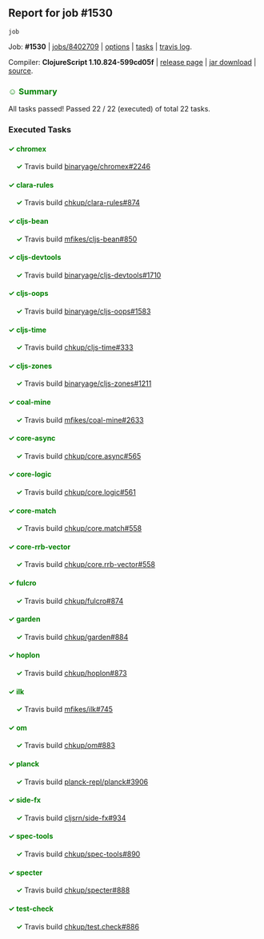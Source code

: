 ## Report for job #1530
```
job
```


Job: **#1530** | [jobs/8402709](https://github.com/cljs-oss/canary/commit/840270970d632852f8cb0c5d9463243c2b331ae7) | [options](options.edn) | [tasks](tasks.edn) | [travis log](https://travis-ci.org/cljs-oss/canary/builds/725548707).

Compiler: **ClojureScript 1.10.824-599cd05f** | [release page](https://github.com/cljs-oss/canary/releases/tag/r1.10.824-599cd05f) | [jar download](https://github.com/cljs-oss/canary/releases/download/r1.10.824-599cd05f/clojurescript-1.10.824-599cd05f.jar) | [source](https://github.com/clojure/clojurescript/commit/599cd05fd271b4ce672e8a6124f0f785b1b3b2d0).

### <b style='color:green'>☺ Summary</b>

All tasks passed! Passed 22 / 22 (executed) of total 22 tasks.

### Executed Tasks

#### <b style='color:green'>&#x2713; chromex</b>
&nbsp;&nbsp;&nbsp;&nbsp;<b style='color:green'>&#x2713;</b> Travis build [binaryage/chromex#2246](https://travis-ci.org/binaryage/chromex/builds/725549526)<br>

#### <b style='color:green'>&#x2713; clara-rules</b>
&nbsp;&nbsp;&nbsp;&nbsp;<b style='color:green'>&#x2713;</b> Travis build [chkup/clara-rules#874](https://travis-ci.org/chkup/clara-rules/builds/725549528)<br>

#### <b style='color:green'>&#x2713; cljs-bean</b>
&nbsp;&nbsp;&nbsp;&nbsp;<b style='color:green'>&#x2713;</b> Travis build [mfikes/cljs-bean#850](https://travis-ci.org/mfikes/cljs-bean/builds/725549530)<br>

#### <b style='color:green'>&#x2713; cljs-devtools</b>
&nbsp;&nbsp;&nbsp;&nbsp;<b style='color:green'>&#x2713;</b> Travis build [binaryage/cljs-devtools#1710](https://travis-ci.org/binaryage/cljs-devtools/builds/725549532)<br>

#### <b style='color:green'>&#x2713; cljs-oops</b>
&nbsp;&nbsp;&nbsp;&nbsp;<b style='color:green'>&#x2713;</b> Travis build [binaryage/cljs-oops#1583](https://travis-ci.org/binaryage/cljs-oops/builds/725549541)<br>

#### <b style='color:green'>&#x2713; cljs-time</b>
&nbsp;&nbsp;&nbsp;&nbsp;<b style='color:green'>&#x2713;</b> Travis build [chkup/cljs-time#333](https://travis-ci.org/chkup/cljs-time/builds/725549549)<br>

#### <b style='color:green'>&#x2713; cljs-zones</b>
&nbsp;&nbsp;&nbsp;&nbsp;<b style='color:green'>&#x2713;</b> Travis build [binaryage/cljs-zones#1211](https://travis-ci.org/binaryage/cljs-zones/builds/725549554)<br>

#### <b style='color:green'>&#x2713; coal-mine</b>
&nbsp;&nbsp;&nbsp;&nbsp;<b style='color:green'>&#x2713;</b> Travis build [mfikes/coal-mine#2633](https://travis-ci.org/mfikes/coal-mine/builds/725549558)<br>

#### <b style='color:green'>&#x2713; core-async</b>
&nbsp;&nbsp;&nbsp;&nbsp;<b style='color:green'>&#x2713;</b> Travis build [chkup/core.async#565](https://travis-ci.org/chkup/core.async/builds/725549568)<br>

#### <b style='color:green'>&#x2713; core-logic</b>
&nbsp;&nbsp;&nbsp;&nbsp;<b style='color:green'>&#x2713;</b> Travis build [chkup/core.logic#561](https://travis-ci.org/chkup/core.logic/builds/725549570)<br>

#### <b style='color:green'>&#x2713; core-match</b>
&nbsp;&nbsp;&nbsp;&nbsp;<b style='color:green'>&#x2713;</b> Travis build [chkup/core.match#558](https://travis-ci.org/chkup/core.match/builds/725549583)<br>

#### <b style='color:green'>&#x2713; core-rrb-vector</b>
&nbsp;&nbsp;&nbsp;&nbsp;<b style='color:green'>&#x2713;</b> Travis build [chkup/core.rrb-vector#558](https://travis-ci.org/chkup/core.rrb-vector/builds/725549585)<br>

#### <b style='color:green'>&#x2713; fulcro</b>
&nbsp;&nbsp;&nbsp;&nbsp;<b style='color:green'>&#x2713;</b> Travis build [chkup/fulcro#874](https://travis-ci.org/chkup/fulcro/builds/725549704)<br>

#### <b style='color:green'>&#x2713; garden</b>
&nbsp;&nbsp;&nbsp;&nbsp;<b style='color:green'>&#x2713;</b> Travis build [chkup/garden#884](https://travis-ci.org/chkup/garden/builds/725549601)<br>

#### <b style='color:green'>&#x2713; hoplon</b>
&nbsp;&nbsp;&nbsp;&nbsp;<b style='color:green'>&#x2713;</b> Travis build [chkup/hoplon#873](https://travis-ci.org/chkup/hoplon/builds/725549618)<br>

#### <b style='color:green'>&#x2713; ilk</b>
&nbsp;&nbsp;&nbsp;&nbsp;<b style='color:green'>&#x2713;</b> Travis build [mfikes/ilk#745](https://travis-ci.org/mfikes/ilk/builds/725549652)<br>

#### <b style='color:green'>&#x2713; om</b>
&nbsp;&nbsp;&nbsp;&nbsp;<b style='color:green'>&#x2713;</b> Travis build [chkup/om#883](https://travis-ci.org/chkup/om/builds/725549606)<br>

#### <b style='color:green'>&#x2713; planck</b>
&nbsp;&nbsp;&nbsp;&nbsp;<b style='color:green'>&#x2713;</b> Travis build [planck-repl/planck#3906](https://travis-ci.org/planck-repl/planck/builds/725549678)<br>

#### <b style='color:green'>&#x2713; side-fx</b>
&nbsp;&nbsp;&nbsp;&nbsp;<b style='color:green'>&#x2713;</b> Travis build [cljsrn/side-fx#934](https://travis-ci.org/cljsrn/side-fx/builds/725549640)<br>

#### <b style='color:green'>&#x2713; spec-tools</b>
&nbsp;&nbsp;&nbsp;&nbsp;<b style='color:green'>&#x2713;</b> Travis build [chkup/spec-tools#890](https://travis-ci.org/chkup/spec-tools/builds/725549647)<br>

#### <b style='color:green'>&#x2713; specter</b>
&nbsp;&nbsp;&nbsp;&nbsp;<b style='color:green'>&#x2713;</b> Travis build [chkup/specter#888](https://travis-ci.org/chkup/specter/builds/725549616)<br>

#### <b style='color:green'>&#x2713; test-check</b>
&nbsp;&nbsp;&nbsp;&nbsp;<b style='color:green'>&#x2713;</b> Travis build [chkup/test.check#886](https://travis-ci.org/chkup/test.check/builds/725549629)<br>